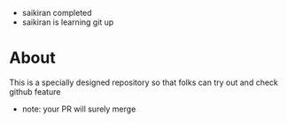 - saikiran completed
- saikiran is learning git up


# About
This is a specially designed repository so that folks can try out and check github feature
- note: your PR will surely merge
